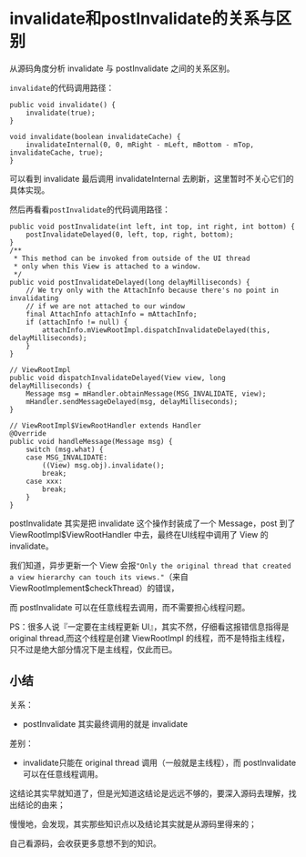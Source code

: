 # invalidate和postInvalidate的关系与区别


从源码角度分析 invalidate 与 postInvalidate 之间的关系区别。  


`invalidate`的代码调用路径：

```
public void invalidate() {
    invalidate(true);
}

void invalidate(boolean invalidateCache) {
    invalidateInternal(0, 0, mRight - mLeft, mBottom - mTop, invalidateCache, true);
}
```

可以看到 invalidate 最后调用 invalidateInternal 去刷新，这里暂时不关心它们的具体实现。

然后再看看`postInvalidate`的代码调用路径：

```
public void postInvalidate(int left, int top, int right, int bottom) {
    postInvalidateDelayed(0, left, top, right, bottom);
}
/**
 * This method can be invoked from outside of the UI thread
 * only when this View is attached to a window.
 */
public void postInvalidateDelayed(long delayMilliseconds) {
    // We try only with the AttachInfo because there's no point in invalidating
    // if we are not attached to our window
    final AttachInfo attachInfo = mAttachInfo;
    if (attachInfo != null) {
        attachInfo.mViewRootImpl.dispatchInvalidateDelayed(this, delayMilliseconds);
    }
}

// ViewRootImpl
public void dispatchInvalidateDelayed(View view, long delayMilliseconds) {
    Message msg = mHandler.obtainMessage(MSG_INVALIDATE, view);
    mHandler.sendMessageDelayed(msg, delayMilliseconds);
}

// ViewRootImpl$ViewRootHandler extends Handler
@Override
public void handleMessage(Message msg) {
    switch (msg.what) {
    case MSG_INVALIDATE:
        ((View) msg.obj).invalidate();
        break;
    case xxx:
    	break;
    }	
}
```

postInvalidate 其实是把 invalidate 这个操作封装成了一个 Message，post 到了 ViewRootImpl$ViewRootHandler 中去，最终在UI线程中调用了 View 的 invalidate。

我们知道，异步更新一个 View 会报`"Only the original thread that created a view hierarchy can touch its views."`（来自 ViewRootImplement$checkThread）的错误，

而 postInvalidate 可以在任意线程去调用，而不需要担心线程问题。  

PS：很多人说『一定要在主线程更新 UI』，其实不然，仔细看这报错信息指得是 original thread,而这个线程是创建 ViewRootImpl 的线程，而不是特指主线程，只不过是绝大部分情况下是主线程，仅此而已。  

## 小结

关系：
- postInvalidate 其实最终调用的就是 invalidate

差别：
- invalidate只能在 original thread 调用（一般就是主线程），而 postInvalidate 可以在任意线程调用。

这结论其实早就知道了，但是光知道这结论是远远不够的，要深入源码去理解，找出结论的由来；

慢慢地，会发现，其实那些知识点以及结论其实就是从源码里得来的；

自己看源码，会收获更多意想不到的知识。
